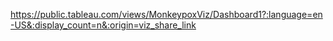 https://public.tableau.com/views/MonkeypoxViz/Dashboard1?:language=en-US&:display_count=n&:origin=viz_share_link
